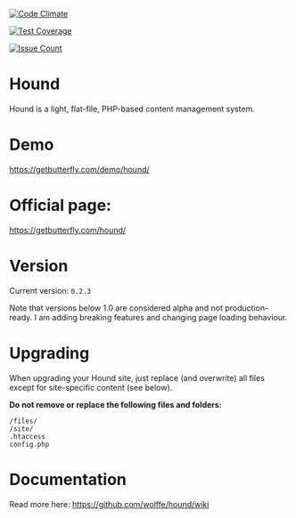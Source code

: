 [![Code Climate](https://codeclimate.com/github/wolffe/hound/badges/gpa.svg)](https://codeclimate.com/github/wolffe/hound)

[![Test Coverage](https://codeclimate.com/github/wolffe/hound/badges/coverage.svg)](https://codeclimate.com/github/wolffe/hound/coverage)

[![Issue Count](https://codeclimate.com/github/wolffe/hound/badges/issue_count.svg)](https://codeclimate.com/github/wolffe/hound)

# Hound
Hound is a light, flat-file, PHP-based content management system.

# Demo
https://getbutterfly.com/demo/hound/

# Official page:
https://getbutterfly.com/hound/
 
# Version
Current version: `0.2.3`

Note that versions below 1.0 are considered alpha and not production-ready. I am adding breaking features and changing page loading behaviour.

# Upgrading
When upgrading your Hound site, just replace (and overwrite) all files except for site-specific content (see below).

**Do not remove or replace the following files and folders:**

```
/files/
/site/
.htaccess
config.php
```

# Documentation
Read more here:
https://github.com/wolffe/hound/wiki
